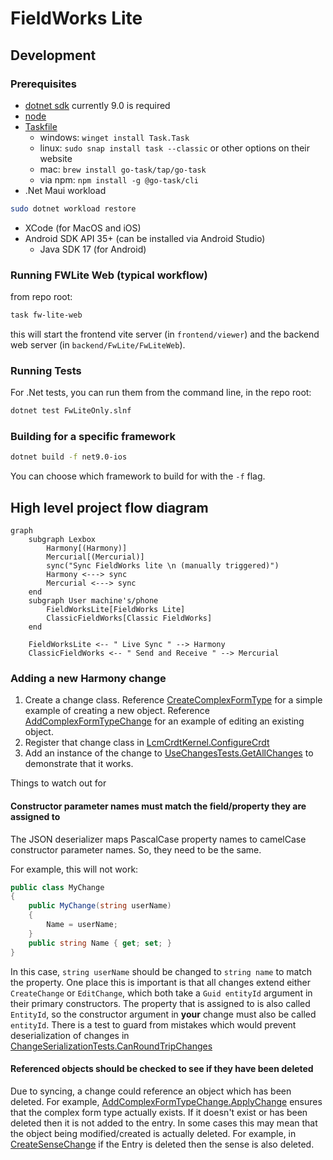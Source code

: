 # FieldWorks Lite

## Development

### Prerequisites
 * [dotnet sdk](https://dotnet.microsoft.com/en-us/download) currently 9.0 is required
 * [node](https://nodejs.org/en/download/)
 * [Taskfile](https://taskfile.dev/installation/)
    * windows: `winget install Task.Task`
    * linux: `sudo snap install task --classic` or other options on their website
    * mac: `brew install go-task/tap/go-task`
    * via npm: `npm install -g @go-task/cli`
* .Net Maui workload
```bash
sudo dotnet workload restore
```
* XCode (for MacOS and iOS)
* Android SDK API 35+ (can be installed via Android Studio)
  * Java SDK 17 (for Android)

### Running FWLite Web (typical workflow)

from repo root:
```bash
task fw-lite-web
```
this will start the frontend vite server (in `frontend/viewer`) and the backend web server (in `backend/FwLite/FwLiteWeb`).

### Running Tests
For .Net tests, you can run them from the command line, in the repo root:
```bash
dotnet test FwLiteOnly.slnf 
```

### Building for a specific framework
```bash
dotnet build -f net9.0-ios
```
You can choose which framework to build for with the `-f` flag.

## High level project flow diagram

```mermaid
graph
    subgraph Lexbox
        Harmony[(Harmony)]
        Mercurial[(Mercurial)]
        sync("Sync FieldWorks lite \n (manually triggered)")
        Harmony <---> sync
        Mercurial <---> sync
    end
    subgraph User machine's/phone
        FieldWorksLite[FieldWorks Lite]
        ClassicFieldWorks[Classic FieldWorks]
    end

    FieldWorksLite <-- " Live Sync " --> Harmony
    ClassicFieldWorks <-- " Send and Receive " --> Mercurial
```

### Adding a new Harmony change

1. Create a change class.
Reference [CreateComplexFormType](./LcmCrdt/Changes/CreateComplexFormType.cs) for a simple example of creating a new object.
Reference [AddComplexFormTypeChange](./LcmCrdt/Changes/Entries/AddComplexFormTypeChange.cs) for an example of editing an existing object.
2. Register that change class in [LcmCrdtKernel.ConfigureCrdt](./LcmCrdt/LcmCrdtKernel.cs)
3. Add an instance of the change to [UseChangesTests.GetAllChanges](./LcmCrdt.Tests/Changes/UseChangesTests.cs) to demonstrate that it works.

Things to watch out for

#### Constructor parameter names must match the field/property they are assigned to
The JSON deserializer maps PascalCase property names to camelCase constructor parameter names. So, they need to be the same.

For example, this will not work:
```c#
public class MyChange
{
    public MyChange(string userName)
    {
        Name = userName;
    }
    public string Name { get; set; }
}

```
In this case, `string userName` should be changed to `string name` to match the property.
One place this is important is that all changes extend either `CreateChange` or `EditChange`, which both take a `Guid entityId` argument in their primary constructors.
The property that is assigned to is also called `EntityId`, so the constructor argument in **your** change must also be called `entityId`.
There is a test to guard from mistakes which would prevent deserialization of changes in [ChangeSerializationTests.CanRoundTripChanges](./LcmCrdt.Tests/Changes/ChangeSerializationTests.cs)

#### Referenced objects should be checked to see if they have been deleted
Due to syncing, a change could reference an object which has been deleted.
For example, [AddComplexFormTypeChange.ApplyChange](./LcmCrdt/Changes/Entries/AddComplexFormTypeChange.cs) 
ensures that the complex form type actually exists. If it doesn't exist or has been deleted then it is not added to the entry.
In some cases this may mean that the object being modified/created is actually deleted.
For example, in [CreateSenseChange](./LcmCrdt/Changes/CreateSenseChange.cs) if the Entry is deleted then the sense is also deleted.

